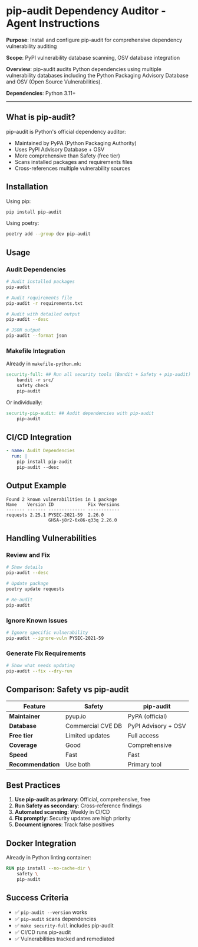 # pip-audit Dependency Auditor - Agent Instructions

**Purpose**: Install and configure pip-audit for comprehensive dependency vulnerability auditing

**Scope**: PyPI vulnerability database scanning, OSV database integration

**Overview**: pip-audit audits Python dependencies using multiple vulnerability databases including
    the Python Packaging Advisory Database and OSV (Open Source Vulnerabilities).

**Dependencies**: Python 3.11+

---

## What is pip-audit?

pip-audit is Python's official dependency auditor:
- Maintained by PyPA (Python Packaging Authority)
- Uses PyPI Advisory Database + OSV
- More comprehensive than Safety (free tier)
- Scans installed packages and requirements files
- Cross-references multiple vulnerability sources

## Installation

Using pip:
```bash
pip install pip-audit
```

Using poetry:
```bash
poetry add --group dev pip-audit
```

## Usage

### Audit Dependencies

```bash
# Audit installed packages
pip-audit

# Audit requirements file
pip-audit -r requirements.txt

# Audit with detailed output
pip-audit --desc

# JSON output
pip-audit --format json
```

### Makefile Integration

Already in `makefile-python.mk`:
```makefile
security-full: ## Run all security tools (Bandit + Safety + pip-audit)
	bandit -r src/
	safety check
	pip-audit
```

Or individually:
```makefile
security-pip-audit: ## Audit dependencies with pip-audit
	pip-audit
```

## CI/CD Integration

```yaml
- name: Audit Dependencies
  run: |
    pip install pip-audit
    pip-audit --desc
```

## Output Example

```
Found 2 known vulnerabilities in 1 package
Name    Version ID             Fix Versions
------- ------- -------------- ------------
requests 2.25.1 PYSEC-2021-59  2.26.0
                GHSA-j8r2-6x86-q33q 2.26.0
```

## Handling Vulnerabilities

### Review and Fix
```bash
# Show details
pip-audit --desc

# Update package
poetry update requests

# Re-audit
pip-audit
```

### Ignore Known Issues
```bash
# Ignore specific vulnerability
pip-audit --ignore-vuln PYSEC-2021-59
```

### Generate Fix Requirements
```bash
# Show what needs updating
pip-audit --fix --dry-run
```

## Comparison: Safety vs pip-audit

| Feature | Safety | pip-audit |
|---------|--------|-----------|
| **Maintainer** | pyup.io | PyPA (official) |
| **Database** | Commercial CVE DB | PyPI Advisory + OSV |
| **Free tier** | Limited updates | Full access |
| **Coverage** | Good | Comprehensive |
| **Speed** | Fast | Fast |
| **Recommendation** | Use both | Primary tool |

## Best Practices

1. **Use pip-audit as primary**: Official, comprehensive, free
2. **Run Safety as secondary**: Cross-reference findings
3. **Automated scanning**: Weekly in CI/CD
4. **Fix promptly**: Security updates are high priority
5. **Document ignores**: Track false positives

## Docker Integration

Already in Python linting container:
```dockerfile
RUN pip install --no-cache-dir \
    safety \
    pip-audit
```

## Success Criteria

- ✅ `pip-audit --version` works
- ✅ `pip-audit` scans dependencies
- ✅ `make security-full` includes pip-audit
- ✅ CI/CD runs pip-audit
- ✅ Vulnerabilities tracked and remediated

